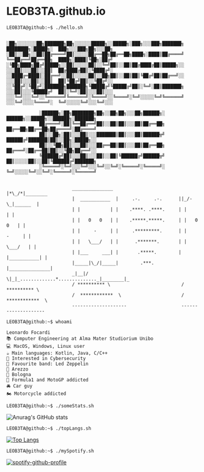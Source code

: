 # LEOB3TA.github.io

```console
LEOB3TA@github:~$ ./hello.sh
            
        
░██╗░░░░░░░██╗███████╗██╗░░░░░░█████╗░░█████╗░███╗░░░███╗███████╗  ████████╗░█████╗░  ███╗░░░███╗██╗░░░██╗
░██║░░██╗░░██║██╔════╝██║░░░░░██╔══██╗██╔══██╗████╗░████║██╔════╝  ╚══██╔══╝██╔══██╗  ████╗░████║╚██╗░██╔╝
░╚██╗████╗██╔╝█████╗░░██║░░░░░██║░░╚═╝██║░░██║██╔████╔██║█████╗░░  ░░░██║░░░██║░░██║  ██╔████╔██║░╚████╔╝░
░░████╔═████║░██╔══╝░░██║░░░░░██║░░██╗██║░░██║██║╚██╔╝██║██╔══╝░░  ░░░██║░░░██║░░██║  ██║╚██╔╝██║░░╚██╔╝░░
░░╚██╔╝░╚██╔╝░███████╗███████╗╚█████╔╝╚█████╔╝██║░╚═╝░██║███████╗  ░░░██║░░░╚█████╔╝  ██║░╚═╝░██║░░░██║░░░
░░░╚═╝░░░╚═╝░░╚══════╝╚══════╝░╚════╝░░╚════╝░╚═╝░░░░░╚═╝╚══════╝  ░░░╚═╝░░░░╚════╝░  ╚═╝░░░░░╚═╝░░░╚═╝░░░
            
            ░██████╗░██╗████████╗██╗░░██╗██╗░░░██╗██████╗░  ██████╗░░█████╗░░██████╗░███████╗
            ██╔════╝░██║╚══██╔══╝██║░░██║██║░░░██║██╔══██╗  ██╔══██╗██╔══██╗██╔════╝░██╔════╝
            ██║░░██╗░██║░░░██║░░░███████║██║░░░██║██████╦╝  ██████╔╝███████║██║░░██╗░█████╗░░
            ██║░░╚██╗██║░░░██║░░░██╔══██║██║░░░██║██╔══██╗  ██╔═══╝░██╔══██║██║░░╚██╗██╔══╝░░
            ╚██████╔╝██║░░░██║░░░██║░░██║╚██████╔╝██████╦╝  ██║░░░░░██║░░██║╚██████╔╝███████╗
            ░╚═════╝░╚═╝░░░╚═╝░░░╚═╝░░╚═╝░╚═════╝░╚═════╝░  ╚═╝░░░░░╚═╝░░╚═╝░╚═════╝░╚══════╝

                        
                        _______________                        |*\_/*|________
                        |  ___________  |     .-.     .-.      ||_/-\_|______  |
                        | |           | |    .****. .****.     | |           | |
                        | |   0   0   | |    .*****.*****.     | |   0   0   | |
                        | |     -     | |     .*********.      | |     -     | |
                        | |   \___/   | |      .*******.       | |   \___/   | |
                        | |___     ___| |       .*****.        | |___________| |
                        |_____|\_/|_____|        .***.         |_______________|
                        _|__|/ \|_|_.............*.............._|________|_
                        / ********** \                          / ********** \
                        /  ************  \                      /  ************  \
                        --------------------                    --------------------

```

```console
LEOB3TA@github:~$ whoami

Leonardo Focardi
📚 Computer Engineering at Alma Mater Studiorium Unibo
💻 MacOS, Windows, Linux user
☕️ Main languages: Kotlin, Java, C/C++
🧐 Interested in Cybersecurity
🎵 Favourite band: Led Zeppelin
📍 Arezzo
📍 Bologna
🏁 Formula1 and MotoGP addicted
🚘 Car guy
🏍 Motorcycle addicted
```


```console
LEOB3TA@github:~$ ./someStats.sh
```
![Anurag's GitHub stats](https://github-readme-stats-dprzd0wfv-leob3ta.vercel.app/api?username=LEOB3TA&show_icons=true&theme=dark&count_private=true)

```console
LEOB3TA@github:~$ ./topLangs.sh
```

[![Top Langs](https://github-readme-stats-dprzd0wfv-leob3ta.vercel.app/api/top-langs/?username=LEOB3TA&hide=html&theme=dark)](https://github.com/LEOB3TA/github-readme-stats)


```console
LEOB3TA@github:~$ ./mySpotify.sh
```

[![spotify-github-profile](https://spotify-github-profile.vercel.app/api/view?uid=leonardofcrd&cover_image=true&theme=default&show_offline=false&background_color=121212&bar_color_cover=true)](https://spotify-github-profile.vercel.app/api/view?uid=leonardofcrd&redirect=true)



